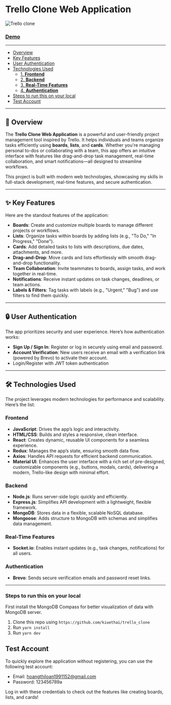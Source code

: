 # Trello Clone Web Application

![Trello clone](trello_clip.gif)

### [Demo](https://trello-clone-phi-wheat.vercel.app/) 
---

- [Overview](#Overview)
- [Key Features](#Key-Features)
- [User Authentication](#user-authentication)
- [Technologies Used](#technologies-used)
  - [1. **Frontend**](#Frontend)
  - [2. **Backend**](#Backend)
  - [3. **Real-Time Features**](#real-time-features)
  - [4. **Authentication**](#Authentication)
- [Steps to run this on your local](#Steps-to-run-this-on-your-local)
- [Test Account](#Test-account)
---

## 🚀 Overview
The **Trello Clone Web Application** is a powerful and user-friendly project management tool inspired by Trello. It helps individuals and teams organize tasks efficiently using **boards**, **lists**, and **cards**. Whether you're managing personal to-dos or collaborating with a team, this app offers an intuitive interface with features like drag-and-drop task management, real-time collaboration, and smart notifications—all designed to streamline workflows.

This project is built with modern web technologies, showcasing my skills in full-stack development, real-time features, and secure authentication.

---

## ✨ Key Features
Here are the standout features of the application:

- **Boards**: Create and customize multiple boards to manage different projects or workflows.  
- **Lists**: Organize tasks within boards by adding lists (e.g., "To Do," "In Progress," "Done").  
- **Cards**: Add detailed tasks to lists with descriptions, due dates, attachments, and more.  
- **Drag-and-Drop**: Move cards and lists effortlessly with smooth drag-and-drop functionality.  
- **Team Collaboration**: Invite teammates to boards, assign tasks, and work together in real-time.  
- **Notifications**: Receive instant updates on task changes, deadlines, or team actions.  
- **Labels & Filters**: Tag tasks with labels (e.g., "Urgent," "Bug") and use filters to find them quickly.

---

## 🔒 User Authentication
The app prioritizes security and user experience. Here’s how authentication works:
- **Sign Up / Sign In**: Register or log in securely using email and password.  
- **Account Verification**: New users receive an email with a verification link (powered by Brevo) to activate their account.
- Login/Register with JWT token authentication
---

## 🛠️ Technologies Used
The project leverages modern technologies for performance and scalability. Here’s the list:

### Frontend
- **JavaScript**: Drives the app’s logic and interactivity.  
- **HTML/CSS**: Builds and styles a responsive, clean interface.  
- **React**: Creates dynamic, reusable UI components for a seamless experience.  
- **Redux**: Manages the app’s state, ensuring smooth data flow.  
- **Axios**: Handles API requests for efficient backend communication.
- **Material UI**: Enhances the user interface with a rich set of pre-designed, customizable components (e.g., buttons, modals, cards), delivering a modern, Trello-like design with minimal effort.

### Backend
- **Node.js**: Runs server-side logic quickly and efficiently.  
- **Express.js**: Simplifies API development with a lightweight, flexible framework.  
- **MongoDB**: Stores data in a flexible, scalable NoSQL database.  
- **Mongoose**: Adds structure to MongoDB with schemas and simplifies data management.

### Real-Time Features
- **Socket.io**: Enables instant updates (e.g., task changes, notifications) for all users.

### Authentication
- **Brevo**: Sends secure verification emails and password reset links.

---

### Steps to run this on your local

First install the MongoDB Compass for better visualization of data with MongoDB server.

1. Clone this repo using `https://github.com/kiuethai/trello_clone`
2. Run `yarn install`
3. Run `yarn dev`


## Test Account

To quickly explore the application without registering, you can use the following test account:
- Email: hoangthiloan1991152@gmail.com
- Password: 123456789a 

Log in with these credentials to check out the features like creating boards, lists, and cards!

